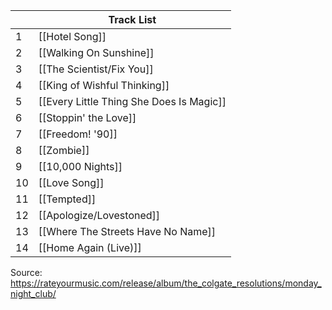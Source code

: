 
|     | Track List                               |
| --- | ---------------------------------------- |
| 1   | [[Hotel Song]]                           |
| 2   | [[Walking On Sunshine]]                  |
| 3   | [[The Scientist/Fix You]]                |
| 4   | [[King of Wishful Thinking]]             |
| 5   | [[Every Little Thing She Does Is Magic]] |
| 6   | [[Stoppin' the Love]]                    |
| 7   | [[Freedom! '90]]                         |
| 8   | [[Zombie]]                               |
| 9   | [[10,000 Nights]]                        |
| 10  | [[Love Song]]                            |
| 11  | [[Tempted]]                              |
| 12  | [[Apologize/Lovestoned]]                 |
| 13  | [[Where The Streets Have No Name]]       |
| 14  | [[Home Again (Live)]]                    |
Source: https://rateyourmusic.com/release/album/the_colgate_resolutions/monday_night_club/ 
